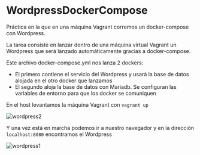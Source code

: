 # WordpressDockerCompose
Práctica en la que en una máquina Vagrant corremos un docker-compose con Wordpress.

La tarea consiste en lanzar dentro de una máquina virtual Vagrant un Wordpress que será lanzado automáticamente gracias a docker-compose.

Este archivo docker-compose.yml nos lanza 2 dockers:
- El primero contiene el servicio del Wordpress y usará la base de datos alojada en el otro docker que lanzamos
- El segundo aloja la base de datos con Mariadb. Se configuran las variables de entorno para que los docker se comuniquen

En el host levantamos la máquina Vagrant con `vagrant up`

![wordpress2](https://user-images.githubusercontent.com/48716705/237036620-d8a7c780-2469-4e47-bd58-7fcd99aa15ff.png)

Y una vez está en marcha podemos ir a nuestro navegador y en la dirección `localhost:8080` encontramos el Wordpress


![wordpress1](https://user-images.githubusercontent.com/48716705/237036822-6e14f297-2920-4e06-82af-7e587b8963f0.png)
